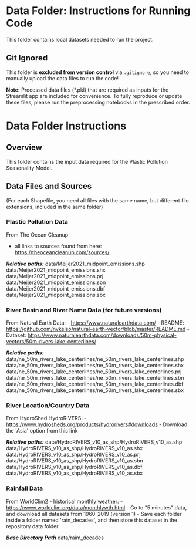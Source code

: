 # Data Folder: Instructions for Running Code

This folder contains local datasets needed to run the project.

## Git Ignored

This folder is **excluded from version control** via `.gitignore`, so you need to manually upload the data files to run the code!

**Note:** Processed data files (*.pkl) that are required as inputs for the Streamlit app are included for convenience. To fully reproduce or update these files, please run the preprocessing notebooks in the prescribed order.


# Data Folder Instructions

## Overview
This folder contains the input data required for the Plastic Pollution Seasonality Model.

## Data Files and Sources

(For each Shapefile, you need all files with the same name, but different file extensions, included in the same folder)


### **Plastic Pollution Data**

From The Ocean Cleanup 
- all links to sources found from here: https://theoceancleanup.com/sources/

***Relative paths:***
    data/Meijer2021_midpoint_emissions.shp
    data/Meijer2021_midpoint_emissions.shx
    data/Meijer2021_midpoint_emissions.prj
    data/Meijer2021_midpoint_emissions.sbn
    data/Meijer2021_midpoint_emissions.dbf
    data/Meijer2021_midpoint_emissions.sbx

### **River Basin and River Name Data** (for future versions)

From Natural Earth Data:
    - https://www.naturalearthdata.com/
    - README: https://github.com/nvkelso/natural-earth-vector/blob/master/README.md
    - Dataset: https://www.naturalearthdata.com/downloads/50m-physical-vectors/50m-rivers-lake-centerlines/

***Relative paths:***
    data/ne_50m_rivers_lake_centerlines/ne_50m_rivers_lake_centerlines.shp        
    data/ne_50m_rivers_lake_centerlines/ne_50m_rivers_lake_centerlines.shx
    data/ne_50m_rivers_lake_centerlines/ne_50m_rivers_lake_centerlines.prj
    data/ne_50m_rivers_lake_centerlines/ne_50m_rivers_lake_centerlines.sbn
    data/ne_50m_rivers_lake_centerlines/ne_50m_rivers_lake_centerlines.dbf
    data/ne_50m_rivers_lake_centerlines/ne_50m_rivers_lake_centerlines.sbx


### **River Location/Country Data**

From HydroShed HydroRIVERS:
    - https://www.hydrosheds.org/products/hydrorivers#downloads
        - Download the 'Asia' option from this link

***Relative paths:***
        data/HydroRIVERS_v10_as_shp/HydroRIVERS_v10_as.shp        
        data/HydroRIVERS_v10_as_shp/HydroRIVERS_v10_as.shx
        data/HydroRIVERS_v10_as_shp/HydroRIVERS_v10_as.prj
        data/HydroRIVERS_v10_as_shp/HydroRIVERS_v10_as.sbn
        data/HydroRIVERS_v10_as_shp/HydroRIVERS_v10_as.dbf
        data/HydroRIVERS_v10_as_shp/HydroRIVERS_v10_as.sbx


### **Rainfall Data**

From WorldClim2 - historical monthly weather:
    - https://www.worldclim.org/data/monthlywth.html
        - Go to "5 minutes" data, and download all datasets from 1960-2019 (version 1)
        - Save each folder inside a folder named 'rain_decades', and then store this dataset in the repository data folder

***Base Directory Path***
    data/raim_decades


